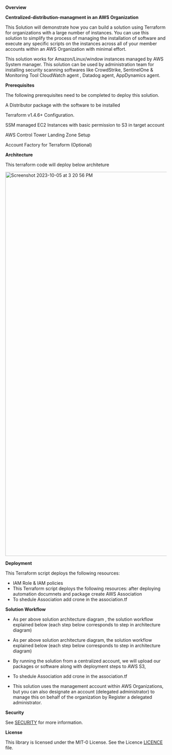 **Overview**

**Centralized-distribution-managment in an AWS Organization**

This Solution will demonstrate how you can build a solution using Terraform for organizations with a large number of instances. You can use this solution to simplify the process of managing the installation of software and execute any specific scripts on the instances across all of your member accounts within an AWS Organization with minimal effort.

This solution works for Amazon/Linux/window instances managed by AWS System manager. This solution can be used by administration team for installing security scanning softwares like CrowdStrike, SentinelOne & Monitoring Tool CloudWatch agent , Datadog agent, AppDynamics agent.

**Prerequisites**

The following prerequisites need to be completed to deploy this solution.

A Distributor package  with the software to be installed

Terraform v1.4.6+ Configuration. 

SSM managed EC2 Instances with basic permission to S3 in target account

AWS Control Tower Landing Zone Setup

Account Factory for Terraform (Optional) 

**Architecture**

This terraform code will deploy below architeture

<img width="1199" alt="Screenshot 2023-10-05 at 3 20 56 PM" src="https://github.com/aws-samples/aws-organization-centralised-package-distribution/assets/65273458/f24f13fb-7462-4f80-872e-a629b37667ca">




**Deployment**

This Terraform script deploys the following resources:

- IAM Role & IAM policies
- This Terraform script deploys the following resources:
after deploying automation documnets and package create AWS Association 
- To shedule Association add crone in the association.tf


**Solution Workflow**

- As per above solution architecture diagram , the solution workflow explained below (each step below corresponds to step in architecture diagram)
- As per above solution architecture diagram, the solution workflow explained below (each step below corresponds to step in architecture diagram)

- By running the solution from a centralized account, we will upload our packages or software along with deployment steps to AWS S3, 

- To shedule Association add crone in the association.tf
 
- This solution uses the management account within AWS Organizations, but you can also designate an account (delegated administrator) to manage this on behalf of the organization by Register a delegated administrator.


**Security**

See [SECURITY]([centralized-distribution-managment-in-an-aws-organization/-/blob/main/SECURITY.md]) for more information.

**License**

This library is licensed under the MIT-0 License. See the Licence [LICENCE](./LICENSE)
 file.
